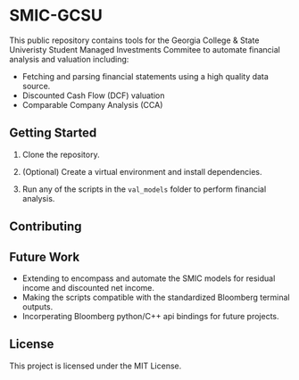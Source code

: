 # SMIC-GCSU

This public repository contains tools for the Georgia College & State Univeristy Student Managed Investments Commitee to automate financial analysis and valuation including:
- Fetching and parsing financial statements using a high quality data source.
- Discounted Cash Flow (DCF) valuation
- Comparable Company Analysis (CCA)

## Getting Started

1. Clone the repository.

2. (Optional) Create a virtual environment and install dependencies.

3. Run any of the scripts in the `val_models` folder to perform financial analysis.

## Contributing



## Future Work

- Extending to encompass and automate the SMIC models for residual income and discounted net income.
- Making the scripts compatible with the standardized Bloomberg terminal outputs.
- Incorperating Bloomberg python/C++ api bindings for future projects.

## License

This project is licensed under the MIT License.
